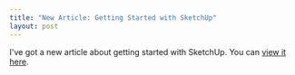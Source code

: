 ```yaml
---
title: "New Article: Getting Started with SketchUp"
layout: post
---
```

I've got a new article about getting started with SketchUp. You can [view it here](/sketchup/getting-started/).
